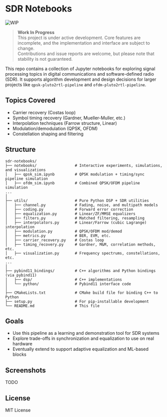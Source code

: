 # SDR Notebooks

![WIP](https://img.shields.io/badge/status-WIP-orange)

> **Work In Progress**  
> This project is under active development. Core features are incomplete, and the implementation and interface are subject to change.  
> Contributions and issue reports are welcome, but please note that stability is not guaranteed.

This repo contains a collection of Jupyter notebooks for exploring signal processing topics in digital communications and software-defined radio (SDR). It supports algorithm development and design decisions for larger projects like `qpsk-pluto2rtl-pipeline` and `ofdm-pluto2rtl-pipeline`.

## Topics Covered

- Carrier recovery (Costas loop)
- Symbol timing recovery (Gardner, Mueller-Muller, etc.)
- Interpolation techniques (Farrow structure, Linear)
- Modulation/demodulation (QPSK, OFDM)
- Constellation shaping and filtering


## Structure

```
sdr-notebooks/
├── notebooks/                 # Interactive experiments, simulations, and visualizations
│   ├── qpsk_sim.ipynb         # QPSK modulation + timing/sync pipeline simulation
│   ├── ofdm_sim.ipynb         # Combined QPSK/OFDM pipeline simulation
...
│
├── utils/                     # Pure Python DSP + SDR utilities
│   ├── channel.py             # Fading, noise, and multipath models
│   ├── coding.py              # Forward error correction
│   ├── equalization.py        # Linear/ZF/MMSE equalizers
│   ├── filters.py             # Matched filtering, resampling
│   ├── interpolators.py       # Linear/Farrow (cubic Lagrange) interpolation
│   ├── modulation.py          # QPSK/OFDM mod/demod
│   ├── metrics.py             # BER, EVM, etc.
│   ├── carrier_recovery.py    # Costas loop
│   ├── timing_recovery.py     # Gardner, M&M, correlation methods, etc.
│   ├── visualization.py       # Frequency spectrums, constellations, etc.
...
│
├── pybind11_bindings/         # C++ algorithms and Python bindings (via pybind11)
│   ├── dsp/                   # C++ implementations
│   └── python/                # Pybind11 interface code
│
├── CMakeLists.txt             # CMake build file for binding C++ to Python
├── setup.py                   # For pip-installable development
└── README.md                  # This file
```

## Goals

- Use this pipeline as a learning and demonstration tool for SDR systems
- Explore trade-offs in synchronization and equalization to use on real hardware
- Eventually extend to support adaptive equalization and ML-based blocks

## Screenshots

TODO

## License

MIT License